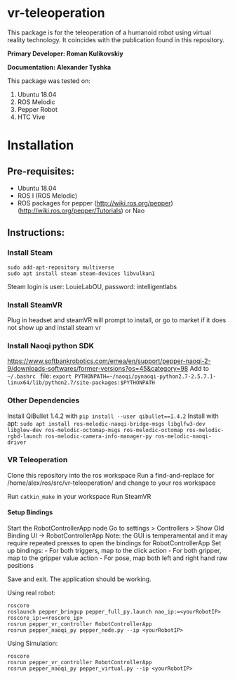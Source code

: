 # vr-teleoperation

This package is for the teleoperation of a humanoid robot using virtual reality technology. It coincides with the publication found in this repository.

**Primary Developer: Roman Kulikovskiy**

**Documentation: Alexander Tyshka**

This package was tested on:
1) Ubuntu 18.04
2) ROS Melodic
3) Pepper Robot
4) HTC Vive

# Installation

## Pre-requisites:

- Ubuntu 18.04
- ROS I (ROS Melodic) 
- ROS packages for pepper (http://wiki.ros.org/pepper) (http://wiki.ros.org/pepper/Tutorials) or Nao

## Instructions:

### Install Steam
    sudo add-apt-repository multiverse
    sudo apt install steam steam-devices libvulkan1
Steam login is 
user: LouieLabOU, password: intelligentlabs

### Install SteamVR
Plug in headset and steamVR will prompt to install, or go to market if it does not show up and install steam vr

### Install Naoqi python SDK
https://www.softbankrobotics.com/emea/en/support/pepper-naoqi-2-9/downloads-softwares/former-versions?os=45&category=98
Add to `~/.bashrc ` file:
`export PYTHONPATH=~/naoqi/pynaoqi-python2.7-2.5.7.1-linux64/lib/python2.7/site-packages:$PYTHONPATH`

### Other Dependencies
Install QiBullet 1.4.2 with `pip install --user qibullet==1.4.2`
Install with apt:
`sudo apt install ros-melodic-naoqi-bridge-msgs libglfw3-dev libglew-dev ros-melodic-octomap-msgs ros-melodic-octomap ros-melodic-rgbd-launch ros-melodic-camera-info-manager-py ros-melodic-naoqi-driver`

### VR Teleoperation
Clone this repository into the ros workspace
Run a find-and-replace for /home/alex/ros/src/vr-teleoperation/ and change to your ros workspace

Run `catkin_make` in your workspace
Run SteamVR
#### Setup Bindings
Start the RobotControllerApp node
Go to settings > Controllers > Show Old Binding UI -> RobotControllerApp
Note: the GUI is temperamental and it may require repeated presses to open the bindings for RobotControllerApp
Set up bindings:
    - For both triggers, map to the click action
    - For both gripper, map to the gripper value action
    - For pose, map both left and right hand raw positions 
 
Save and exit. The application should be working.

Using real robot:

    roscore
    roslaunch pepper_bringup pepper_full_py.launch nao_ip:=<yourRobotIP> roscore_ip:=<roscore_ip>
    rosrun pepper_vr_controller RobotControllerApp
    rosrun pepper_naoqi_py pepper_node.py --ip <yourRobotIP>

Using Simulation:

    roscore
    rosrun pepper_vr_controller RobotControllerApp
    rosrun pepper_naoqi_py pepper_virtual.py --ip <yourRobotIP>
